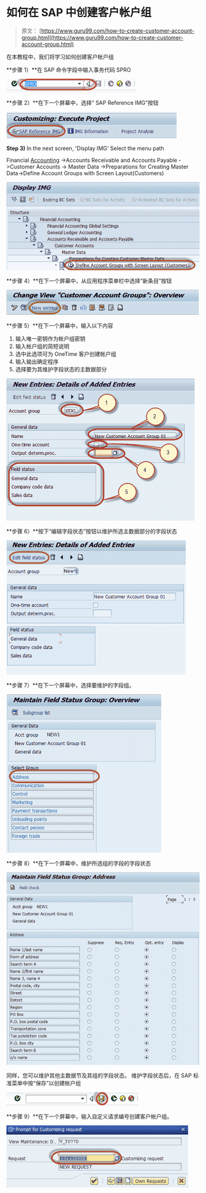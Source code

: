# 如何在 SAP 中创建客户帐户组

> 原文： [https://www.guru99.com/how-to-create-customer-account-group.html](https://www.guru99.com/how-to-create-customer-account-group.html)

在本教程中，我们将学习如何创建客户帐户组

**步骤 1）**在 SAP 命令字段中输入事务代码 SPRO

![How to Create Customer Account Group in SAP](img/6e1d0eed429c090e418cfa3b13f816c6.png)

**步骤 2）**在下一个屏幕中，选择“ SAP Reference IMG”按钮

![How to Create Customer Account Group in SAP](img/8f40c76ec4985166636418defd2135ad.png)

**Step 3)** In the next screen, 'Display IMG' Select the menu path

Financial [Accounting](/accounting.html) ->Accounts Receivable and Accounts Payable ->Customer Accounts -> Master Data ->Preparations for Creating Master Data->Define Account Groups with Screen Layout(Customers)

![How to Create Customer Account Group in SAP](img/1c53426acda34ca5976240aadc0a2061.png)

**步骤 4）**在下一个屏幕中，从应用程序菜单栏中选择“新条目”按钮

![How to Create Customer Account Group in SAP](img/38e431e2070fe32d75576be0b4409f7d.png)

**步骤 5）**在下一个屏幕中，输入以下内容

1.  输入唯一密钥作为帐户组密钥
2.  输入帐户组的简短说明
3.  选中此选项可为 OneTime 客户创建帐户组
4.  输入输出确定程序
5.  选择要为其维护字段状态的主数据部分

![How to Create Customer Account Group in SAP](img/2ffe4a7a2a1f42a65a373f8d57c4bd0a.png)

**步骤 6）**按下“编辑字段状态”按钮以维护所选主数据部分的字段状态

![How to Create Customer Account Group in SAP](img/b8b1df2bf6b420817eec04734b087f64.png)

**步骤 7）**在下一个屏幕中，选择要维护的字段组。

![How to Create Customer Account Group in SAP](img/fe0978e46effc87ff3f2779f3ee93af1.png)

**步骤 8）**在下一个屏幕中，维护所选组的字段的字段状态

![How to Create Customer Account Group in SAP](img/dce42b71566bc9d6ec2cbd6b8ba6d601.png)

同样，您可以维护其他主数据节及其组的字段状态。 维护字段状态后，在 SAP 标准菜单中按“保存”以创建帐户组

![How to Create Customer Account Group in SAP](img/e08a20303435ae323f8d3914993781ed.png)

**步骤 9）**在下一个屏幕中，输入自定义请求编号创建客户帐户组。

![How to Create Customer Account Group in SAP](img/06487606e640876b82ae0c7c75be79b1.png)